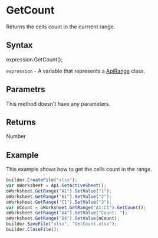 # GetCount

Returns the cells count in the currrent range.

## Syntax

expression.GetCount();

`expression` - A variable that represents a [ApiRange](../ApiRange.md) class.

## Parametrs

This method doesn't have any parameters.

## Returns

Number

## Example

This example shows how to get the cells count in the range.

```javascript
builder.CreateFile("xlsx");
var oWorksheet = Api.GetActiveSheet();
oWorksheet.GetRange("A1").SetValue("1");
oWorksheet.GetRange("B1").SetValue("2");
oWorksheet.GetRange("C1").SetValue("3");
var nCount = oWorksheet.GetRange("A1:C1").GetCount();
oWorksheet.GetRange("A4").SetValue("Count: ");
oWorksheet.GetRange("B4").SetValue(nCount);
builder.SaveFile("xlsx", "GetCount.xlsx");
builder.CloseFile();
```